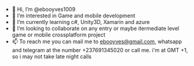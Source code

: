 - 👋 Hi, I’m @ebooyves1009
- 👀 I’m interested in Game and mobile development
- 🌱 I’m currently learning c#, Unity3D, Xamarin and azure
- 💞️ I’m looking to collaborate on any entry or maybe itermediate level game or mobile crossplatform project
- 📫 To reach me you can mail me to ebooyves@gmail.com, whatsapp and telegram at the number +237691345020 or call me. i'm at GMT +1, so i may not take late night calls

<!---
ebooyves1009/ebooyves1009 is a ✨ special ✨ repository because its `README.md` (this file) appears on your GitHub profile.
You can click the Preview link to take a look at your changes.
--->
